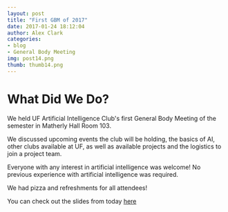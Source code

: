 ```yaml
---
layout: post
title: "First GBM of 2017"
date: 2017-01-24 18:12:04
author: Alex Clark
categories:
- blog
- General Body Meeting
img: post14.png
thumb: thumb14.png
---
```


# What Did We Do?

We held UF Artificial Intelligence Club's first General Body Meeting of the semester in Matherly Hall Room 103.

We discussed upcoming events the club will be holding, the basics of AI, other clubs available at UF, as well as available projects and the logistics to join a project team.

Everyone with any interest in artificial intelligence was welcome! No previous experience with artificial intelligence was required.

We had pizza and refreshments for all attendees!

You can check out the slides from today [here](https://docs.google.com/presentation/d/1aGWaRnHC1z_5vjevO2gtEZ3n5_z9Lt3sQVVC9SjQ9vk/edit?usp=sharing)
